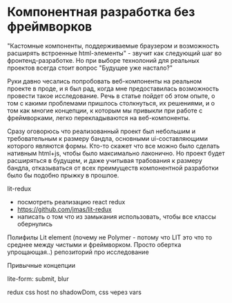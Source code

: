 # Компонентная разработка без фреймворков

"Кастомные компоненты, поддерживаемые браузером и возможность расширять встроенные html-элементы" - звучит как следующий шаг во фронтенд-разработке. Но при выборе технолоний для реальных проектов всегда стоит вопрос "Будущее уже настало?"

Руки давно чесались попробовать веб-компоненты на реальном проекте в проде, и я был рад, когда мне предоставилась возможность провести такое исследование. Речь в статье пойдет об этом опыте, о том с какими проблемами пришлось столкнуться, их решениями, и о том как многие концепции, к которым мы привыкли при работе с фреймворками, легко перекладываются на веб-компоненты.

Сразу оговорюсь что реализованный проект был небольшим и требовательным к размеру бандла, основными ui-составляющими которого являются формы. Кто-то скажет что все можно было сделать нативным html+js, чтобы было максимально лаконично. Но проект будет расширяться в будущем, и даже учитывая трабования к размеру бандла, отказываться от всех преимуществ компонентной разработки было бы подобно прыжку в прошлое.





lit-redux
- посмотреть реализацию react redux
- https://github.com/jmas/lit-redux
- написать о том что из замыкания использовать, чтобы все классы обернулись




Полифилы
Lit element (почему не Polymer - потому что LIT это что то среднее между чистыми и фреймворком. Просто обертка упрощающая..)
репозиторий про исследование

Привычные концепции

lite-form: submit, blur

redux
css host
no shadowDom, css через vars
